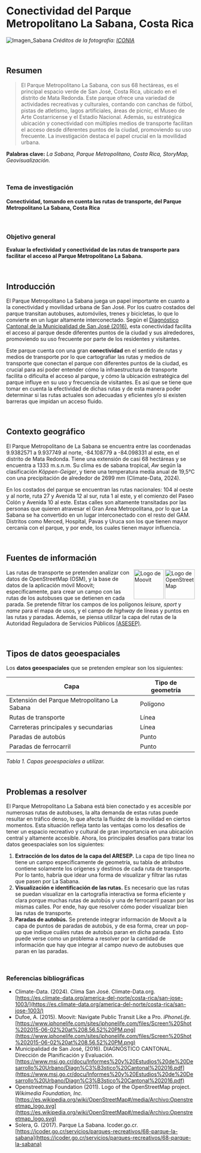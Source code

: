 # Conectividad del Parque Metropolitano La Sabana, Costa Rica

![Imagen_Sabana](https://iconnia.com/wp-content/uploads/2020/11/lago-la-sabana5.jpg)
_Créditos de la fotografía: [ICONIA](https://iconnia.com/wp-content/uploads/2020/11/lago-la-sabana5.jpg)_

&nbsp;

## Resumen
>
>El Parque Metropolitano La Sabana, con sus 68 hectáreas, es el principal espacio verde de San José, Costa Rica, ubicado en el distrito de Mata Redonda. Este parque ofrece una variedad de actividades recreativas y culturales, contando con canchas de fútbol, pistas de atletismo, lagos artificiales, áreas de picnic, el Museo de Arte Costarricense y el Estadio Nacional.  Además, su estratégica ubicación y conectividad con múltiples medios de transporte facilitan el acceso desde diferentes puntos de la ciudad, promoviendo su uso frecuente. La investigación destaca el papel crucial en la movilidad urbana.

**Palabras clave:** _La Sabana, Parque Metropolitano, Costa Rica, StoryMap, Geovisualización._

&nbsp;

### Tema de investigación

#### Conectividad, tomando en cuenta las rutas de transporte, del Parque Metropolitano La Sabana, Costa Rica

&nbsp;

### Objetivo general

**Evaluar la efectividad y conectividad de las rutas de transporte para facilitar el acceso al Parque Metropolitano La Sabana.**

&nbsp;
&nbsp;

## Introducción

El Parque Metropolitano La Sabana juega un papel importante en cuanto a la conectividad y movilidad urbana de San José. Por los cuatro costados del parque transitan autobuses, automóviles, trenes y bicicletas, lo que lo convierte en un lugar altamente interconectado. Según el [Diagnóstico Cantonal de la Municipalidad de San José (2016)](https://www.msj.go.cr/docu/Informes%20y%20Estudios%20de%20Desarrollo%20Urbano/Diagn%C3%B3stico%20Cantonal%202016.pdf), esta conectividad facilita el acceso al parque desde diferentes puntos de la ciudad y sus alrededores, promoviendo su uso frecuente por parte de los residentes y visitantes.

Este parque cuenta con una gran **conectividad** en el sentido de rutas y medios de transporte por lo que cartografiar las rutas y medios de transporte que conectan el parque con diferentes puntos de la ciudad, es crucial para así poder entender cómo la infraestructura de transporte facilita o dificulta el acceso al parque, y cómo la ubicación estratégica del parque influye en su uso y frecuencia de visitantes. Es así que se tiene que tomar en cuenta la efectividad de dichas rutas y de esta manera poder determinar si las rutas actuales son adecuadas y eficientes y/o si existen barreras que impidan un acceso fluido.

&nbsp;

## Contexto geográfico

El Parque Metropolitano de La Sabana se encuentra entre las coordenadas 9.9382571 a 9.937749 al norte, -84.108779 a -84.098331 al este, en el distrito de Mata Redonda. Tiene una extensión de casi 68 hectáreas y se encuentra a 1333 m.s.n.m. Su clima es de sabana tropical, _Aw_ según la clasificación _Köppen-Geiger_, y tiene una temperatura media anual de 19,5°C con una precipitación de alrededor de 2699 mm (Climate-Data, 2024). 

En los costados del parque se encuentran las rutas nacionales: 104 al oeste y al norte, ruta 27 y Avenida 12 al sur, ruta 1 al este, y el comienzo del Paseo Colón y Avenida 10 al este. Estas calles son altamente transitadas por las personas que quieren atravesar el Gran Área Metropolitana, por lo que La Sabana se ha convertido en un lugar interconectado con el resto del GAM. Distritos como Merced, Hospital, Pavas y Uruca son los que tienen mayor cercanía con el parque, y por ende, los cuales tienen mayor influencia.

&nbsp;

## Fuentes de información

<img src="https://upload.wikimedia.org/wikipedia/commons/thumb/b/b0/Openstreetmap_logo.svg/800px-Openstreetmap_logo.svg.png" alt="Logo de OpenStreetMap" width="80" align="right" />

<img src="https://www.iphonelife.com/sites/iphonelife.com/files/Screen%20Shot%202015-06-02%20at%208.56.52%20PM.png" alt="Logo de Moovit" width="80" align="right" />

Las rutas de transporte se pretenden analizar con datos de OpenStreetMap (OSM), y la base de datos de la aplicación móvil Moovit; específicamente, para crear un campo con las rutas de los autobuses que se detienen en cada parada. Se pretende filtrar los campos de los polígonos _leisure, sport_ y _name_ para el mapa de usos, y el campo de _highway_ de líneas y puntos en las rutas y paradas. Además, se piensa utilizar la capa del rutas de la Autoridad Reguladora de Servicios Públicos [(ASESEP)](https://mapas.aresep.go.cr/portal/apps/webappviewer/index.html?id=ce2bc92156f5463c8a244d9457896a64).

&nbsp;

## Tipos de datos geoespaciales

Los **datos geoespaciales** que se pretenden emplear son los siguientes:

| Capa                                            |  Tipo de geometría |
|-------------------------------------------------|--------------------|
| Extensión del Parque Metropolitano La Sabana    | Polígono           |
| Rutas de transporte                             | Línea              |
| Carreteras principales y secundarias            | Línea              |
| Paradas de autobús                              | Punto              |
| Paradas de ferrocarril                          | Punto              |

_Tabla 1. Capas geoespaciales a utilizar._

&nbsp;

## Problemas a resolver

El Parque Metropolitano La Sabana está bien conectado y es accesible por numerosas rutas de autobuses, la alta demanda de estas rutas puede resultar en tráfico denso, lo que afecta la fluidez de la movilidad en ciertos momentos. Esta situación refleja tanto las ventajas como los desafíos de tener un espacio recreativo y cultural de gran importancia en una ubicación central y altamente accesible. Ahora, los principales desafíos para tratar los datos geoespaciales son los siguientes:

1. **Extracción de los datos de la capa del ARESEP.** La capa de tipo línea no tiene un campo específicamente de geometría, su tabla de atributos contiene solamente los orígenes y destinos de cada ruta de transporte. Por lo tanto, habría que idear una forma de visualizar y filtrar las rutas que pasen por La Sabana. 
&nbsp;
2. **Visualización e identificación de las rutas.** Es necesario que las rutas se puedan visualizar en la cartografía interactiva se forma eficiente y clara porque muchas rutas de autobús y una de ferrocarril pasan por las mismas calles. Por ende, hay que resolver cómo poder visualizar bien las rutas de transporte.
&nbsp;
3. **Paradas de autobús.** Se pretende integrar información de Moovit a la capa de puntos de paradas de autobús, y de esa forma, crear un pop-up que indique cuáles rutas de autobús paran en dicha parada. Esto puede verse como un problema a resolver por la cantidad de información que hay que integrar al campo nuevo de autobuses que paran en las paradas.

&nbsp;
&nbsp;
&nbsp;

### Referencias bibliográficas

* Climate-Data. (2024). Clima San José. Climate-Data.org. [https://es.climate-data.org/america-del-norte/costa-rica/san-jose-1003/](https://es.climate-data.org/america-del-norte/costa-rica/san-jose-1003/) 
&nbsp;
* Dufoe, A. (2015). Moovit: Navigate Public Transit Like a Pro. _iPhoneLife._ [https://www.iphonelife.com/sites/iphonelife.com/files/Screen%20Shot%202015-06-02%20at%208.56.52%20PM.png](https://www.iphonelife.com/sites/iphonelife.com/files/Screen%20Shot%202015-06-02%20at%208.56.52%20PM.png)
&nbsp;
* Municipalidad de San José,  (2016). DIAGNÓSTICO CANTONAL. Dirección de Planificación y Evaluación. [https://www.msj.go.cr/docu/Informes%20y%20Estudios%20de%20Desarrollo%20Urbano/Diagn%C3%B3stico%20Cantonal%202016.pdf](https://www.msj.go.cr/docu/Informes%20y%20Estudios%20de%20Desarrollo%20Urbano/Diagn%C3%B3stico%20Cantonal%202016.pdf)
&nbsp;
* Openstreetmap Foundation (2011). Logo of the OpenStreetMap project.  _Wikimedia Foundation, Inc._ [https://es.wikipedia.org/wiki/OpenStreetMap#/media/Archivo:Openstreetmap_logo.svg](https://es.wikipedia.org/wiki/OpenStreetMap#/media/Archivo:Openstreetmap_logo.svg)
&nbsp;
* Solera, G. (2017). Parque La Sabana. Icoder.go.cr.  [https://icoder.go.cr/servicios/parques-recreativos/68-parque-la-sabana](https://icoder.go.cr/servicios/parques-recreativos/68-parque-la-sabana)
&nbsp;

‌
